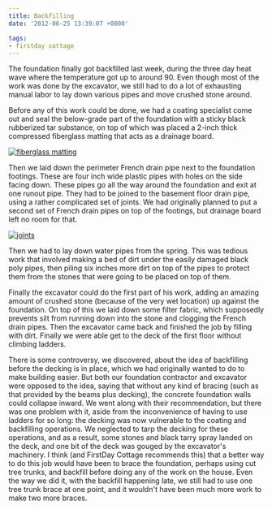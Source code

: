 ```yaml
---
title: Backfilling
date: '2012-06-25 13:39:07 +0000'

tags:
- firstday cottage
---
```


The foundation finally got backfilled last week, during the three day
heat wave where the temperature got up to around 90.  Even though most
of the work was done by the excavator, we still had to do a lot of
exhausting manual labor to lay down various pipes and move crushed
stone around.

Before any of this work could be done, we had a coating specialist
come out and seal the below-grade part of the foundation with a sticky
black rubberized tar substance, on top of which was placed a 2-inch
thick compressed fiberglass matting
that acts as a drainage board.

[![fiberglass matting](/gallery/firstday-cottage/P6200729_hu_99d67145e7f1d1dc.JPG)](/gallery/firstday-cottage/P6200729.JPG)

Then we laid down the perimeter French drain pipe next to the
foundation footings.  These are four inch wide plastic pipes with
holes on the side facing down.  These pipes go all the way around the
foundation and exit at one runout pipe.  They had to be joined to the
basement floor drain pipe, using a
rather complicated set of joints.
We had originally planned to put a second set of French drain pipes on
top of the footings, but drainage board left no room for that.

[![joints](/gallery/firstday-cottage/P6200727_hu_dd44678433810d37.JPG)](/gallery/firstday-cottage/P6200727.JPG)

Then we had to lay down water pipes from the spring. This was tedious
work that involved making a bed of dirt under the easily damaged black
poly pipes, then piling six inches more dirt on top of the pipes to
protect them from the stones that were going to be placed on top of
them.

Finally the excavator could do the first part of his work, adding an
amazing amount of crushed stone (because of the very wet location) up
against the foundation.  On top of this we laid down some filter
fabric, which supposedly prevents silt from running down into the
stone and clogging the French drain pipes.  Then the excavator came
back and finished the job by filling with dirt.  Finally we were able
get to the deck of the first floor without climbing ladders.

There is some controversy, we discovered, about the idea of
backfilling before the decking is in place, which we had originally
wanted to do to make building easier.  But both our foundation
contractor and excavator were opposed to the idea, saying that without
any kind of bracing (such as that provided by the beams plus decking),
the concrete foundation walls could collapse inward.  We went along
with their recommendation, but there was one problem with it, aside
from the inconvenience of having to use ladders for so long: the
decking was now vulnerable to the coating and backfilling operations.
We neglected to tarp the decking for these operations, and as a
result, some stones and black tarry spray landed on the deck, and one
bit of the deck was gouged by the excavator's machinery.  I think (and
FirstDay Cottage recommends this) that a better way to do this job
would have been to brace the foundation, perhaps using cut tree
trunks, and backfill before doing any of the work on the house.  Even
the way we did it, with the backfill happening late, we still had to
use one tree trunk brace at one point, and it wouldn't have been much
more work to make two more braces.
